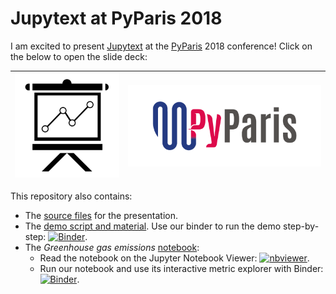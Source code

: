 # Jupytext at PyParis 2018

I am excited to present [Jupytext](https://github.com/mwouts/jupytext/blob/master/README.md) at the [PyParis](http://pyparis.org/) 2018 conference! Click on the below to open the slide deck:

| [![Slide deck](img/presentation.png)](https://mwouts.github.io/jupytext_pyparis_2018/slides/Jupytext.html) | ![PyParis](img/PyParis.png) |
| --- | --- |

This repository also contains:
- The [source files](https://github.com/mwouts/jupytext_pyparis_2018/tree/master/slides) for the presentation.
- The [demo script and material](https://github.com/mwouts/jupytext_pyparis_2018/tree/master/demo). Use our binder to run the demo step-by-step:
[![Binder](https://mybinder.org/badge_logo.svg)](https://mybinder.org/v2/gh/mwouts/jupytext_pyparis_2018/master?filepath=demo).
- The _Greenhouse gas emissions_ [notebook](https://github.com/mwouts/jupytext_pyparis_2018/tree/master/notebook):
  - Read the notebook on the Jupyter Notebook Viewer: [![nbviewer](https://img.shields.io/badge/view%20on-nbviewer-orange.svg)](https://nbviewer.jupyter.org/github/mwouts/jupytext_pyparis_2018/blob/master/notebook/Greenhouse_gas_emissions.ipynb).
  - Run our notebook and use its interactive metric explorer with Binder:
[![Binder](https://mybinder.org/badge_logo.svg)](https://mybinder.org/v2/gh/mwouts/jupytext_pyparis_2018/master?filepath=Greenhouse_gas_emissions.ipynb).
